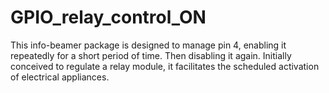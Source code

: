 # GPIO_relay_control_ON
This info-beamer package is designed to manage pin 4, enabling it repeatedly for a short period of time. Then disabling it again. Initially conceived to regulate a relay module, it facilitates the scheduled activation of electrical appliances.
